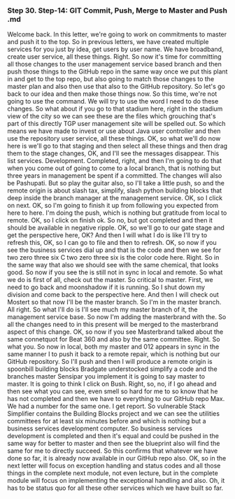 ### Step 30. Step-14: GIT Commit, Push, Merge to Master and Push .md
Welcome back.  In this letter, we're going to work on commitments to master and push it to the top.  So in previous letters, we have created multiple services for you just by idea, get users by user  name.  We have broadband, create user service, all these things.  Right.  So now it's time for committing all those changes to the user management service based branch and then  push those things to the GitHub repo in the same way once we put this plant in and get to the top repo,  but also going to match those changes to the master plan and also then use that also to the GitHub repository.  So let's go back to our idea and then make those things now.  So this time, we're not going to use the command.  We will try to use the word I need to do these changes.  So what about if you go to that stadium here, right in the stadium view of the city so we can see these  are the files which grouching that's part of this directly TGP user management site will be spelled  out.  So which means we have made to invest or use about Java user controller and then use the repository  user service, all these things.  OK, so what we'll do now here is we'll go to that staging and then select all these things and then  drag them to the stage changes, OK, and I'll see the messages disappear.  This list services.  Development.  Completed, right, and then I'm going to do that when you come out of going to come to a local branch,  that is nothing but three years in management be spent if a committed.  The changes will also be Pashupati.  But so play the guitar also, so I'll take a little push, so and the remote origin is about slash tax,  simplify, slash python building blocks that deep inside the branch manager at the management service.  OK, so I click on next.  OK, so I'm going to finish it up from following you expected from here to here.  I'm doing the push, which is nothing but gratitude from local to remote.  OK, so I click on finish ok.  So no, but got completed and then it should be available in negative ripple.  OK, so we'll go to our gate stage and get the perspective here, OK?  And then I will what I do is like I'll try to refresh this, OK, so I can go to file and then to refresh.  OK, so now if you see the business services dial up and that is the code and then we see for two zero  three six C two zero three six is the color code here.  Right.  So in the same way that also we should see with the same chemical, that looks good.  So now if you see the is still not in sync in local and remote.  So what we do is first of all, check out the master.  So critical to master.  First, we need to go back and moonshadow if it is running.  So I shut down my division and come back to the perspective here.  And then I will check out Mostert so that now I'll be the master branch.  So I'm in the master branch.  All right.  So what I'll do is I'll see much my master branch of it, the management service base.  So now I'm adding the masterbrand with the.  So all the changes need to in this present will be merged to the masterbrand aspect of this change.  OK, so now if you see Masterbrand talked about the same connetquot for Beat 360 and also by the same  committee.  Right.  So what you.  So now in local, both my master and 012 appears in sync in the same manner I to push it back to a remote  repair, which is nothing but our GitHub repository.  So I'll push and then I will produce a remote origin is spoonbill building blocks Bradgate understocked  simplify a code and the branches master Sensipar you implement it is going to say master to master.  It is going to think I click on Bush.  Right, so, no, if I go ahead and then see what you can see, even smell so hard for me to so know  that he has not completed and then we have to everything to our GitHub repo Max.  We had a number for the same one.  I get report.  So vulnerable Stack Simplifier contains the Building Blocks project and we can see the utilities committees  for at least six minutes before and which is nothing but a business services development computer.  So business services development is completed and then it's equal and could be pushed in the same way  for better to master and then see the blueprint also will find the same for me to directly succeed.  So this confirms that whatever we have done so far, it is already now available in our GitHub repo  also.  OK, so in the next letter will focus on exception handling and status codes and all those things in  the complete next module, not even lecture, but in the complete module will focus on implementing  the exceptional handling and also.  Oh, it has to be status quo for all these other services which we have built so far.  